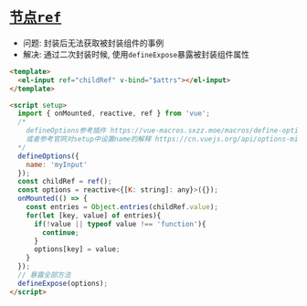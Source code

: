 # [`节点ref`](https://juejin.cn/post/7275261996860866615#heading-3)

- 问题: 封装后无法获取被封装组件的事例
- 解决: 通过二次封装时候, 使用`defineExpose`暴露被封装组件属性

```html
<template>
  <el-input ref="childRef" v-bind="$attrs"></el-input>
</template>

<script setup>
  import { onMounted, reactive, ref } from 'vue';
  /*
    defineOptions参考插件 https://vue-macros.sxzz.moe/macros/define-options.html
    或者参考官网对setup中设置name的解释 https://cn.vuejs.org/api/options-misc.html#name
  */
  defineOptions({
    name: 'myInput'
  });
  const childRef = ref();
  const options = reactive<{[K: string]: any}>({});
  onMounted(() => {
    const entries = Object.entries(childRef.value);
    for(let [key, value] of entries){
      if(!value || typeof value !== 'function'){
        continue;
      }
      options[key] = value;
    }
  });
  // 暴露全部方法
  defineExpose(options);
</script>
```
